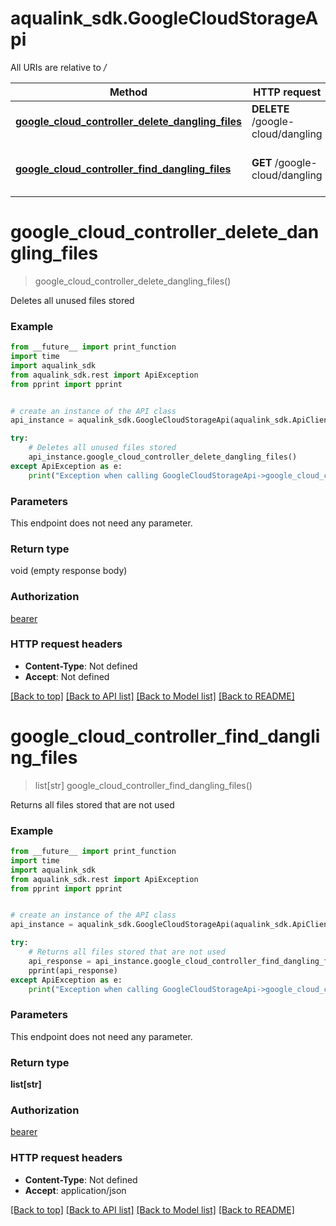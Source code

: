 # aqualink_sdk.GoogleCloudStorageApi

All URIs are relative to */*

Method | HTTP request | Description
------------- | ------------- | -------------
[**google_cloud_controller_delete_dangling_files**](GoogleCloudStorageApi.md#google_cloud_controller_delete_dangling_files) | **DELETE** /google-cloud/dangling | Deletes all unused files stored
[**google_cloud_controller_find_dangling_files**](GoogleCloudStorageApi.md#google_cloud_controller_find_dangling_files) | **GET** /google-cloud/dangling | Returns all files stored that are not used

# **google_cloud_controller_delete_dangling_files**
> google_cloud_controller_delete_dangling_files()

Deletes all unused files stored

### Example
```python
from __future__ import print_function
import time
import aqualink_sdk
from aqualink_sdk.rest import ApiException
from pprint import pprint


# create an instance of the API class
api_instance = aqualink_sdk.GoogleCloudStorageApi(aqualink_sdk.ApiClient(configuration))

try:
    # Deletes all unused files stored
    api_instance.google_cloud_controller_delete_dangling_files()
except ApiException as e:
    print("Exception when calling GoogleCloudStorageApi->google_cloud_controller_delete_dangling_files: %s\n" % e)
```

### Parameters
This endpoint does not need any parameter.

### Return type

void (empty response body)

### Authorization

[bearer](../README.md#bearer)

### HTTP request headers

 - **Content-Type**: Not defined
 - **Accept**: Not defined

[[Back to top]](#) [[Back to API list]](../README.md#documentation-for-api-endpoints) [[Back to Model list]](../README.md#documentation-for-models) [[Back to README]](../README.md)

# **google_cloud_controller_find_dangling_files**
> list[str] google_cloud_controller_find_dangling_files()

Returns all files stored that are not used

### Example
```python
from __future__ import print_function
import time
import aqualink_sdk
from aqualink_sdk.rest import ApiException
from pprint import pprint


# create an instance of the API class
api_instance = aqualink_sdk.GoogleCloudStorageApi(aqualink_sdk.ApiClient(configuration))

try:
    # Returns all files stored that are not used
    api_response = api_instance.google_cloud_controller_find_dangling_files()
    pprint(api_response)
except ApiException as e:
    print("Exception when calling GoogleCloudStorageApi->google_cloud_controller_find_dangling_files: %s\n" % e)
```

### Parameters
This endpoint does not need any parameter.

### Return type

**list[str]**

### Authorization

[bearer](../README.md#bearer)

### HTTP request headers

 - **Content-Type**: Not defined
 - **Accept**: application/json

[[Back to top]](#) [[Back to API list]](../README.md#documentation-for-api-endpoints) [[Back to Model list]](../README.md#documentation-for-models) [[Back to README]](../README.md)

